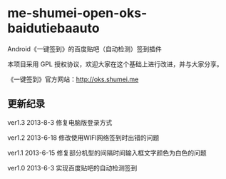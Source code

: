 me-shumei-open-oks-baidutiebaauto
=================================
Android《一键签到》的百度贴吧（自动检测）签到插件

本项目采用 GPL 授权协议，欢迎大家在这个基础上进行改进，并与大家分享。

《一键签到》官方网站：<http://oks.shumei.me>


## 更新纪录
ver1.3 2013-8-3
修复电脑版登录方式

ver1.2 2013-6-18
修改使用WIFI网络签到时出错的问题

ver1.1 2013-6-15
修复部分机型的间隔时间输入框文字颜色为白色的问题

ver1.0 2013-6-3
实现百度贴吧的自动检测签到